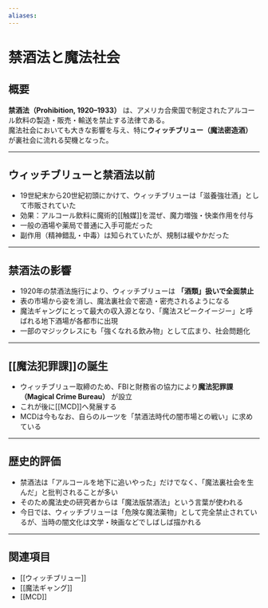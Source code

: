 ```yaml
---
aliases:
---
```

# 禁酒法と魔法社会

## 概要
**禁酒法（Prohibition, 1920–1933）** は、アメリカ合衆国で制定されたアルコール飲料の製造・販売・輸送を禁止する法律である。  
魔法社会においても大きな影響を与え、特に**ウィッチブリュー（魔法密造酒）** が裏社会に流れる契機となった。  

---

## ウィッチブリューと禁酒法以前
- 19世紀末から20世紀初頭にかけて、ウィッチブリューは「滋養強壮酒」として市販されていた  
- 効果：アルコール飲料に魔術的[[触媒]]を混ぜ、魔力増強・快楽作用を付与  
- 一般の酒場や薬局で普通に入手可能だった  
- 副作用（精神錯乱・中毒）は知られていたが、規制は緩やかだった  

---

## 禁酒法の影響
- 1920年の禁酒法施行により、ウィッチブリューは **「酒類」扱いで全面禁止**  
- 表の市場から姿を消し、魔法裏社会で密造・密売されるようになる  
- 魔法ギャングにとって最大の収入源となり、「魔法スピークイージー」と呼ばれる地下酒場が各都市に出現  
- 一部のマジックレスにも「強くなれる飲み物」として広まり、社会問題化  

---

## [[魔法犯罪課]]の誕生
- ウィッチブリュー取締のため、FBIと財務省の協力により**魔法犯罪課（Magical Crime Bureau）** が設立  
- これが後に[[MCD]]へ発展する  
- MCDは今もなお、自らのルーツを「禁酒法時代の闇市場との戦い」に求めている  

---

## 歴史的評価
- 禁酒法は「アルコールを地下に追いやった」だけでなく、「魔法裏社会を生んだ」と批判されることが多い  
- そのため魔法史の研究者からは「魔法版禁酒法」という言葉が使われる  
- 今日では、ウィッチブリューは「危険な魔法薬物」として完全禁止されているが、当時の闇文化は文学・映画などでしばしば描かれる  

---

## 関連項目
- [[ウィッチブリュー]]  
- [[魔法ギャング]]  
- [[MCD]]  
